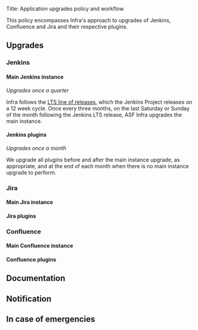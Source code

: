 Title: Application upgrades policy and workflow

This policy encompasses Infra's approach to upgrades of Jenkins, Confluence and Jira and their respective plugins.

## Upgrades ##

### Jenkins ###

#### Main Jenkins instance ####
_Upgrades once a quarter_

Infra follows the <a href="https://jenkins.io/download/lts/" target="_blank">LTS line of releases</a>, which the Jenkins Project releases on a 12 week cycle. Once every three months, on the last Saturday or Sunday of the month following the Jenkins LTS release, ASF Infra upgrades the main instance. 

#### Jenkins plugins ####
_Upgrades once a month_

We upgrade all plugins before and after the main instance upgrade, as appropriate, and at the end of each month when there is no main instance upgrade to perform.

### Jira ###

#### Main Jira instance ####

#### Jira plugins ####

### Confluence ###

#### Main Confluence instance ####

#### Confluence plugins ####


## Documentation ##



## Notification ##


## In case of emergencies ##
